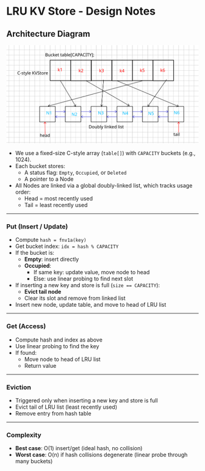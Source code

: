 # **LRU KV Store - Design Notes**

## Architecture Diagram
![lru kvstore image](lru-kvstore.png)

* We use a fixed-size C-style array (`table[]`) with `CAPACITY` buckets (e.g., 1024).
* Each bucket stores:
    * A status flag: `Empty`, `Occupied`, or `Deleted`
    * A pointer to a Node
* All Nodes are linked via a global doubly-linked list, which tracks usage order:
    * Head = most recently used
    * Tail = least recently used

---
### **Put (Insert / Update)**
* Compute `hash = fnv1a(key)`
* Get bucket index: `idx = hash % CAPACITY`
* If the bucket is:
    * **Empty**: insert directly
    * **Occupied**:
        * If same key: update value, move node to head
        * Else: use linear probing to find next slot
* If inserting a new key and store is full (`size == CAPACITY`):
    * **Evict tail node**
    * Clear its slot and remove from linked list
* Insert new node, update table, and move to head of LRU list

---

### **Get (Access)**

* Compute hash and index as above
* Use linear probing to find the key
* If found:
    * Move node to head of LRU list
    * Return value

---

### **Eviction**

* Triggered only when inserting a new key and store is full
* Evict tail of LRU list (least recently used)
* Remove entry from hash table

---

### **Complexity**

* **Best case**: O(1) insert/get (ideal hash, no collision)
* **Worst case**: O(n) if hash collisions degenerate (linear probe through many buckets)

